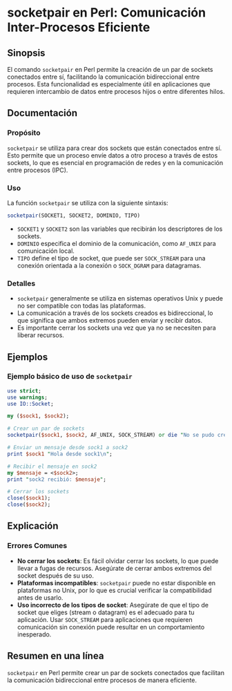 <!--
Meta Description: # socketpair en Perl: Comunicación Inter-Procesos Eficiente ## Sinopsis El comando `socketpair` en Perl permite la creación de un par de sockets conec...
Meta Keywords: que, sockets, socketpair, comunicación, los
-->

# socketpair en Perl: Comunicación Inter-Procesos Eficiente

## Sinopsis
El comando `socketpair` en Perl permite la creación de un par de sockets conectados entre sí, facilitando la comunicación bidireccional entre procesos. Esta funcionalidad es especialmente útil en aplicaciones que requieren intercambio de datos entre procesos hijos o entre diferentes hilos.

## Documentación
### Propósito
`socketpair` se utiliza para crear dos sockets que están conectados entre sí. Esto permite que un proceso envíe datos a otro proceso a través de estos sockets, lo que es esencial en programación de redes y en la comunicación entre procesos (IPC).

### Uso
La función `socketpair` se utiliza con la siguiente sintaxis:

```perl
socketpair(SOCKET1, SOCKET2, DOMINIO, TIPO) 
```

- `SOCKET1` y `SOCKET2` son las variables que recibirán los descriptores de los sockets.
- `DOMINIO` especifica el dominio de la comunicación, como `AF_UNIX` para comunicación local.
- `TIPO` define el tipo de socket, que puede ser `SOCK_STREAM` para una conexión orientada a la conexión o `SOCK_DGRAM` para datagramas.

### Detalles
- `socketpair` generalmente se utiliza en sistemas operativos Unix y puede no ser compatible con todas las plataformas.
- La comunicación a través de los sockets creados es bidireccional, lo que significa que ambos extremos pueden enviar y recibir datos.
- Es importante cerrar los sockets una vez que ya no se necesiten para liberar recursos.

## Ejemplos
### Ejemplo básico de uso de `socketpair`
```perl
use strict;
use warnings;
use IO::Socket;

my ($sock1, $sock2);

# Crear un par de sockets
socketpair($sock1, $sock2, AF_UNIX, SOCK_STREAM) or die "No se pudo crear el socket: $!";

# Enviar un mensaje desde sock1 a sock2
print $sock1 "Hola desde sock1\n";

# Recibir el mensaje en sock2
my $mensaje = <$sock2>;
print "sock2 recibió: $mensaje";

# Cerrar los sockets
close($sock1);
close($sock2);
```

## Explicación
### Errores Comunes
- **No cerrar los sockets**: Es fácil olvidar cerrar los sockets, lo que puede llevar a fugas de recursos. Asegúrate de cerrar ambos extremos del socket después de su uso.
- **Plataformas incompatibles**: `socketpair` puede no estar disponible en plataformas no Unix, por lo que es crucial verificar la compatibilidad antes de usarlo.
- **Uso incorrecto de los tipos de socket**: Asegúrate de que el tipo de socket que eliges (stream o datagram) es el adecuado para tu aplicación. Usar `SOCK_STREAM` para aplicaciones que requieren comunicación sin conexión puede resultar en un comportamiento inesperado.

## Resumen en una línea
`socketpair` en Perl permite crear un par de sockets conectados que facilitan la comunicación bidireccional entre procesos de manera eficiente.